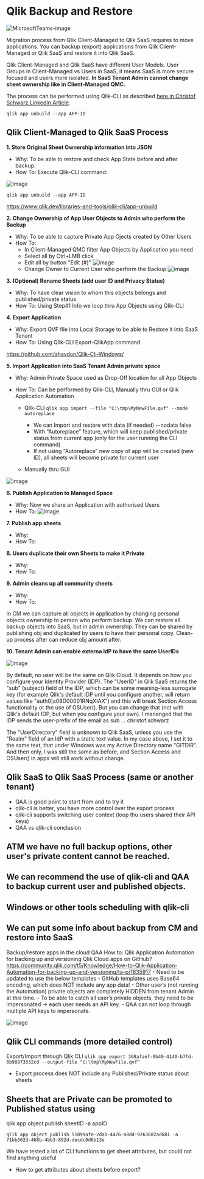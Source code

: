 
# Qlik Backup and Restore
![MicrosoftTeams-image](https://user-images.githubusercontent.com/28060254/168284699-3cd5dd19-9589-4ebf-b922-e0dcb4631409.png)

Migration process from Qlik Client-Managed to Qlik SaaS requires to move applications.
You can backup (export) applications from Qlik Client-Managed or Qlik SaaS and restore it into Qlik SaaS.

Qlik Client-Managed and Qlik SaaS have different User Models.
User Groups in Client-Managed vs Users in SaaS, it means SaaS is more secure focused and users more isolated.
**In SaaS Tenant Admin cannot change sheet ownership like in Client-Managed QMC.**

The process can be performed using Qlik-CLI as described [here in Christof Schwarz LinkedIn Article](https://www.linkedin.com/pulse/bulk-migrating-qlik-sense-apps-from-windows-saas-christof-schwarz/?trackingId=9/fD1KIVSUuDTxjiLD2dIw==).

    qlik app unbuild --app APP-ID

Qlik Client-Managed to Qlik SaaS Process
-
**1. Store Original Sheet Ownership information into JSON**

 - Why: To be able to restore and check App State before and after backup.
 - How To: Execute Qlik-CLI command:

![image](https://user-images.githubusercontent.com/28060254/168292995-4f55e07a-622b-4abd-9e79-09da177fea84.png)

    qlik app unbuild --app APP-ID

https://www.qlik.dev/libraries-and-tools/qlik-cli/app-unbuild

**2. Change Ownership of App User Objects to Admin who perform the Backup**

 - Why: To be able to capture Private App Ojects created by Other Users
 - How To:
   - In Client-Managed QMC filter App Objects by Application you need
   - Select all by Ctrl+LMB click
   - Edit all by button "Edit (#)"
![image](https://user-images.githubusercontent.com/28060254/168471459-1b6d0232-31cd-4f4b-b8f2-b7ea328ed3a3.png)
   - Change Owner to Current User who perform the Backup
![image](https://user-images.githubusercontent.com/28060254/168471522-088d2a9d-d8c2-419d-9362-91eb258ba5bb.png)
	
**3. (Optional) Rename Sheets (add user ID and Privacy Status)**

 - Why: To have clear vision to whom this objects belongs and published/private status
 - How To: Using Step#1 Info we loop thru App Objects using Qlik-CLI
	
**4. Export Application**

 - Why: Export QVF file into Local Storage to be able to Restore it into SaaS Tenant
 - How To: Using Qlik-CLI Export-QlikApp command

https://github.com/ahaydon/Qlik-Cli-Windows/
	
**5. Import Application into SaaS Tenant Admin private space**

 - Why: Admin Private Space used as Drop-Off location for all App Objects
 - How To: Can be performed by Qlik-CLI, Manually thru GUI or Qlik Application Automation

   - Qlik-CLI
   `qlik app import --file "C:\tmp\MyNewFile.qvf" --mode autoreplace`
     - We can Import and restore with data (if needed) --nodata false 
     - With “Autoreplace” feature, which will keep published/private status from current app (only for the user running the CLI command)
     - If not using “Autoreplace” new copy of app will be created (new ID), all sheets will become private for current user

   - Manually thru GUI

![image](https://user-images.githubusercontent.com/28060254/168472475-0105ba1a-c9a1-4a76-972e-d1926459ad1c.png)
	
**6. Publish Application to Managed Space**

 - Why: Now we share an Application with authorised Users
 - How To: 
![image](https://user-images.githubusercontent.com/28060254/168472839-a0ac2d9c-4e58-4cf9-8932-8a27103c5b80.png)
	
**7. Publish app sheets**

 - Why: 
 - How To: 
	
**8. Users duplicate their own Sheets to make it Private**

 - Why: 
 - How To: 
	
**9. Admin cleans up all community sheets**

 - Why: 
 - How To: 
	 
In CM we can capture all objects in application by changing personal objects ownership to person who perform backup.
We can restore all backup objects into SaaS, but in admin ownership.
They can be shared by publishing obj and duplicated by users to have their personal copy.
Clean-up process after can reduce obj amount after.

**10. Tenant Admin can enable externa IdP to have the same UserIDs**

![image](https://user-images.githubusercontent.com/28060254/168296062-f0ff2ec7-bfcd-4a88-b9e2-4431aafd705a.png)

By default, no user will be the same on Qlik Cloud. It depends on how you configure your Identity Provider (IDP). The "UserID" in Qlik SaaS returns the "sub" (subject) field of the IDP, which can be some meaning-less surrogate key (for example Qlik's default IDP until you configure another, will return values like "auth0|a08D00001RNqXIAX") and this will break Section Access functionality or the use of OSUser(). But you can change that (not with Qlik's default IDP, but when you configure your own). I mananged that the IDP sends the user-prefix of the email as sub ... christof.schwarz

The "UserDirectory" field is unknown to Qlik SaaS, unless you use the "Realm" field of an IdP with a static text value. In my case above, I set it to the same text, that under Windows was my Active Directory name "GITDIR". And then only, I was still the same as before, and Section Access and OSUser() in apps will still work without change.

Qlik SaaS to Qlik SaaS Process (same or another tenant)
-
- QAA is good point to start from and to try it
- qlik-cli is better, you have more control over the export process
- qlik-cli supports switching user context (loop thu users shared their API keys)
- QAA vs qlik-cli conclusion





ATM we have no full backup options, other user's private content cannot be reached.
-

We can recommend the use of qlik-cli and QAA to backup current user and published objects.
-



Windows or other tools scheduling with qlik-cli
-

We can put some info about backup from CM and restore into SaaS
-







Backup/restore apps in the cloud QAA
How to: Qlik Application Automation for backing up and versioning Qlik Cloud apps on GitHub?
https://community.qlik.com/t5/Knowledge/How-to-Qlik-Application-Automation-for-backing-up-and-versioning/ta-p/1835917
	- Need to be updated to use the below templates
	- GitHub templates uses Base64 encoding, which does NOT include any app data!
	- Other user’s (not running the Automation) private objects are completely HIDDEN from tenant Admin at this time.
	- To be able to catch all user’s private objects, they need to be impersonated -> each user needs an API key.
	- QAA can not loop through multiple API keys to impersonate.

![image](https://user-images.githubusercontent.com/28060254/168032934-9bd96927-edfc-4243-813d-9113031d8025.png)


Qlik CLI commands (more detailed control)
-
Export/Import through Qlik CLI
`qlik app export 368afaef-9b49-4140-b7fd-6b98873332cd --output-file "C:\tmp\MyNewFile.qvf“`
- Export process does NOT include any Published/Private status about sheets



Sheets that are Private can be promoted to Published status using
- 

qlik app object publish sheetID -a appID

    qlik app object publish 51099afe-2dab-4476-a8dd-9263682ad681 -a 71bb562d-468b-4bb3-892d-decdc0d6b13e

We have tested a lot of CLI functions to get sheet attributes, but could not find anything useful
- How to get attributes about sheets before export?
